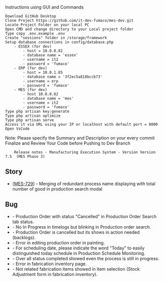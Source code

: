 Instructions using GUI and Commands

    Download GitHub Desktop
    Clone Project https://github.com/it-dev-fumaco/mes-dev.git
    Locate Project Folder on your local PC
    Open CMD and change directory to your Local project folder
    Type copy .env.example .env
    Create "sessions" folder in /storage/framework
    Setup database connections in config/database.php
        - ESSEX (for dev)
            - host = 10.0.0.82
            - database name = 'essex'
            - username = it2
            - password = 'fumaco'
        - ERP (for dev)
            - host = 10.0.1.85
            - database name = '3f2ec5a818bccb73'
            - username = erp
            - password = 'fumaco'
        - MES (for dev)
            - host 10.0.0.82
            - database name = 'mes'
            - username = it2
            - password = 'fumaco'
    Type php artisan key:generate
    Type php artisan optimize
    Type php artisan serve
    Access it via URL using your IP or localhost with default port = 8000
    Open VsCode

Note: Please specify the Summary and Description on your every commit﻿ Finalize and Review Your Code before Pushing to Dev Branch


        Release notes - Manufacturing Execution System - Version Version 7.5  (MES Phase 3)
    
<h2>        Story
</h2>
<ul>
<li>[<a href='https://fumacoinc.atlassian.net/browse/MES-729'>MES-729</a>] -         Merging of redundant process name displaying with total number of good in production search modal
</li>
</ul>
    
<h2>        Bug
</h2>
<ul>
<li>- Production Order with status "Cancelled" in Production Order Search tab status.
</li>
<li>- No In Progress in timelogs but blinking in Production order search.
</li>
<li>- Production Order is cancelled but its shows in action needed (backlogs).
</li>
<li>- Error in editing production order in painting.
</li>
<li>- For scheduling date, please indicate the word "Today" to easily distinguished today schedule in Production Schedule Monitoring.
</li>
<li>- Over all status completed showed even the process is still in progress.
</li>
<li>- Error in fabrication inventory page. 
</li>
<li>- Not related fabrication items showed in item selection (Stock Adjustment form in fabrication inventory).
</li>
</ul>

